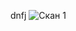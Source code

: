 dnfj
![Скан 1](https://user-images.githubusercontent.com/74756686/202887679-5b0dfa24-b9e8-488d-9899-452ba1d35d43.jpeg)
